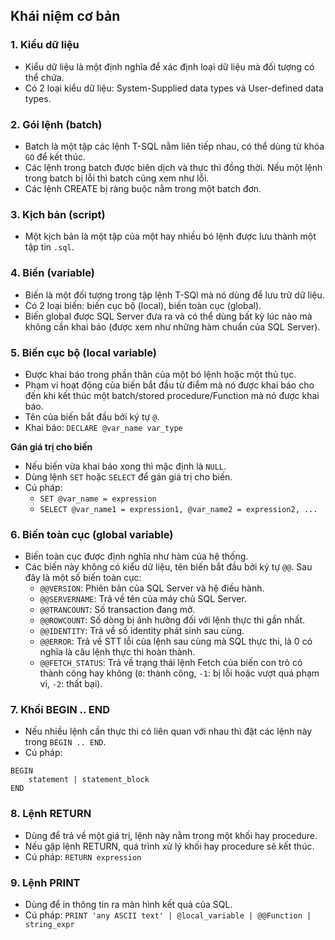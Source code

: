 ## Khái niệm cơ bản
### 1. Kiểu dữ liệu
- Kiểu dữ liệu là một định nghĩa để xác định loại dữ liệu mà đối tượng có thể chứa. 
- Có 2 loại kiểu dữ liệu: System-Supplied data types và User-defined data types.

### 2. Gói lệnh (batch)
- Batch là một tập các lệnh T-SQL nằm liên tiếp nhau, có thể dùng từ khóa `GO` để kết thúc.
- Các lệnh trong batch được biên dịch và thực thi đồng thời. Nếu một lệnh trong batch bị lỗi thì batch cũng xem như lỗi.
- Các lệnh CREATE bị ràng buộc nằm trong một batch đơn.

### 3. Kịch bản (script)
- Một kịch bản là một tập của một hay nhiều bó lệnh được lưu thành một tập tin `.sql`.

### 4. Biến (variable)
- Biến là một đối tượng trong tập lệnh T-SQl mà nó dùng để lưu trữ dữ liệu.
- Có 2 loại biến: biến cục bộ (local), biến toàn cục (global).
- Biến global được SQL Server đưa ra và có thể dùng bất kỳ lúc nào mà không cần khai báo (được xem như những hàm chuẩn của SQL Server).

### 5. Biến cục bộ (local variable)
- Được khai báo trong phần thân của một bó lệnh hoặc một thủ tục.
- Phạm vi hoạt động của biến bắt đầu từ điểm mà nó được khai báo cho đến khi kết thúc một batch/stored procedure/Function mà nó được khai báo.
- Tên của biến bắt đầu bởi ký tự `@`.
- Khai báo: `DECLARE @var_name var_type`  

**Gán giá trị cho biến**
- Nếu biến vừa khai báo xong thì mặc định là `NULL`.
- Dùng lệnh `SET` hoặc `SELECT` để gán giá trị cho biến.
- Cú pháp:
    + `SET @var_name = expression`
    + `SELECT @var_name1 = expression1, @var_name2 = expression2, ...`

### 6. Biến toàn cục (global variable)
- Biến toàn cục được định nghĩa như hàm của hệ thống. 
- Các biến này không có kiểu dữ liệu, tên biến bắt đầu bởi ký tự `@@`. Sau đây là một số biến toàn cục:
    + `@@VERSION`: Phiên bản của SQL Server và hệ điều hành.
    + `@@SERVERNAME`: Trả về tên của máy chủ SQL Server.
    + `@@TRANCOUNT`: Số transaction đang mở.
    + `@@ROWCOUNT`: Số dòng bị ảnh hưởng đối với lệnh thực thi gần nhất.
    + `@@IDENTITY`: Trả về số identity phát sinh sau cùng.
    + `@@ERROR`: Trả về STT lỗi của lệnh sau cùng mà SQL thực thi, là 0 có nghĩa là câu lệnh thực thi hoàn thành.
    + `@@FETCH_STATUS`: Trả về trạng thái lệnh Fetch của biến con trỏ có thành công hay không (`0`: thành công, `-1`: bị lỗi hoặc vượt quá phạm vi, `-2`: thất bại).

### 7. Khối BEGIN .. END
- Nếu nhiều lệnh cần thực thi có liên quan với nhau thì đặt các lệnh này trong `BEGIN .. END`.
- Cú pháp:
``` tsql
BEGIN
    statement | statement_block
END
```

### 8. Lệnh RETURN
- Dùng để trả về một giá trị, lệnh này nằm trong một khối hay procedure.
- Nếu gặp lệnh RETURN, quá trình xử lý khối hay procedure sẽ kết thúc.
- Cú pháp: `RETURN expression`

### 9. Lệnh PRINT
- Dùng để in thông tin ra màn hình kết quả của SQL.
- Cú pháp: `PRINT 'any ASCII text' | @local_variable | @@Function | string_expr`